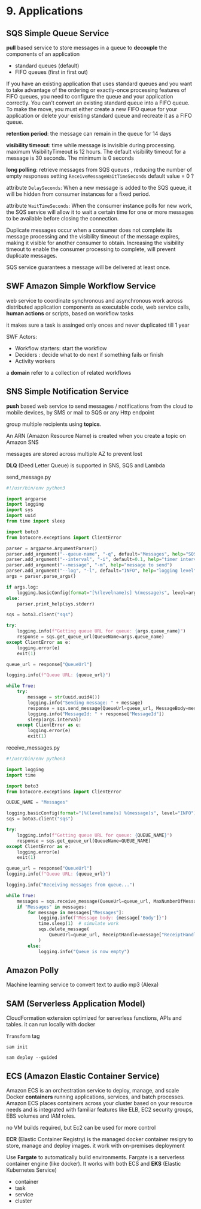 # 9. Applications

## SQS Simple Queue Service

**pull** based service to store messages in a queue to **decouple** the components of an application

* standard queues (default)
* FIFO queues (first in first out)

If you have an existing application that uses standard queues and you want to take advantage of the ordering or exactly-once processing features of FIFO queues, you need to configure the queue and your application correctly. You can't convert an existing standard queue into a FIFO queue. To make the move, you must either create a new FIFO queue for your application or delete your existing standard queue and recreate it as a FIFO queue. 

**retention period**: the message can remain in the queue for 14 days

**visibility timeout**: time while message is invisible during processing. maximum VisibilityTimeout is 12 hours. The default visibility timeout for a message is 30 seconds. The minimum is 0 seconds

**long polling**: retrieve messages from SQS queues , reducing the number of empty responses
    setting `ReceiveMessageWaitTimeSeconds` default value = 0 ?

attribute `DelaySeconds`: When a new message is added to the SQS queue, it will be hidden from consumer instances for a fixed period.

attribute `WaitTimeSeconds`: When the consumer instance polls for new work, the SQS service will allow it to wait a certain time for one or more messages to be available before closing the connection.

Duplicate messages occur when a consumer does not complete its message processing and the visibility timeout of the message expires, making it visible for another consumer to obtain. Increasing the visibility timeout to enable the consumer processing to complete, will prevent duplicate messages.

SQS service guarantees a message will be delivered at least once.

## SWF Amazon Simple Workflow Service

web service to coordinate synchronous and asynchronous work across distributed application components as executable code, web service calls, **human actions** or scripts, based on workflow tasks

it makes sure a task is assinged only onces and never duplicated till 1 year

SWF Actors:

* Workflow starters: start the workflow
* Deciders : decide what to do next if something fails or finish
* Activity workers

a **domain** refer to a collection of related workflows

## SNS Simple Notification Service

**push** based web service to send messages / notifications from the cloud to mobile devices, by SMS or mail to SQS or any Http endpoint

group multiple recipients using **topics**. 

An ARN (Amazon Resource Name) is created when you create a topic on Amazon SNS

messages are stored across multiple AZ to prevent lost

**DLQ** (Deed Letter Queue) is supported in SNS, SQS and Lambda


send_message.py
```python
#!/usr/bin/env python3

import argparse
import logging
import sys
import uuid
from time import sleep

import boto3
from botocore.exceptions import ClientError

parser = argparse.ArgumentParser()
parser.add_argument("--queue-name", "-q", default="Messages", help="SQS queue name")
parser.add_argument("--interval", "-i", default=0.1, help="timer interval", type=float)
parser.add_argument("--message", "-m", help="message to send")
parser.add_argument("--log", "-l", default="INFO", help="logging level")
args = parser.parse_args()

if args.log:
    logging.basicConfig(format="[%(levelname)s] %(message)s", level=args.log)
else:
    parser.print_help(sys.stderr)

sqs = boto3.client("sqs")

try:
    logging.info(f"Getting queue URL for queue: {args.queue_name}")
    response = sqs.get_queue_url(QueueName=args.queue_name)
except ClientError as e:
    logging.error(e)
    exit(1)

queue_url = response["QueueUrl"]

logging.info(f"Queue URL: {queue_url}")

while True:
    try:
        message = str(uuid.uuid4())
        logging.info("Sending message: " + message)
        response = sqs.send_message(QueueUrl=queue_url, MessageBody=message)
        logging.info("MessageId: " + response["MessageId"])
        sleep(args.interval)
    except ClientError as e:
        logging.error(e)
        exit(1)
```

receive_messages.py
```python
#!/usr/bin/env python3

import logging
import time

import boto3
from botocore.exceptions import ClientError

QUEUE_NAME = "Messages"

logging.basicConfig(format="[%(levelname)s] %(message)s", level="INFO")
sqs = boto3.client("sqs")

try:
    logging.info(f"Getting queue URL for queue: {QUEUE_NAME}")
    response = sqs.get_queue_url(QueueName=QUEUE_NAME)
except ClientError as e:
    logging.error(e)
    exit(1)

queue_url = response["QueueUrl"]
logging.info(f"Queue URL: {queue_url}")

logging.info("Receiving messages from queue...")

while True:
    messages = sqs.receive_message(QueueUrl=queue_url, MaxNumberOfMessages=10)
    if "Messages" in messages:
        for message in messages["Messages"]:
            logging.info(f"Message body: {message['Body']}")
            time.sleep(1)  # simulate work
            sqs.delete_message(
                QueueUrl=queue_url, ReceiptHandle=message["ReceiptHandle"]
            )
        else:
            logging.info("Queue is now empty")
```

## Amazon Polly

Machine learning service to convert text to audio mp3 (Alexa)

## SAM (Serverless Application Model)

CloudFormation extension optimized for serverless functions, APIs and tables. it can run locally with docker

`Transform` tag

```shell
sam init

sam deploy --guided
```

## ECS (Amazon Elastic Container Service)

Amazon ECS is an orchestration service to deploy, manage, and scale Docker **containers** running applications, services, and batch processes. Amazon ECS places containers across your cluster based on your resource needs and is integrated with familiar features like ELB, EC2 security groups, EBS volumes and IAM roles.

no VM builds required, but Ec2 can be used for more control

**ECR** (Elastic Container Registry) is the managed docker container resigry to store, manage and deploy images. it work with on-premises deployment

Use **Fargate** to automatically build environments. Fargate is a serverless container engine (like docker). It works with both ECS and **EKS** (Elastic Kubernetes Service)

* container
* task
* service
* cluster